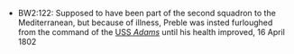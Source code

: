 - BW2:122: Supposed to have been part of the second squadron to the Mediterranean, but because of illness, Preble was insted furloughed from the command of the [USS *Adams*]() until his health improved, 16 April 1802